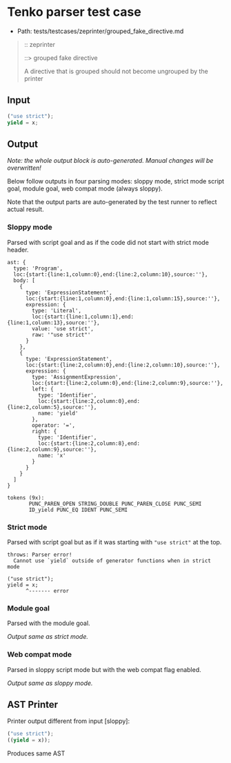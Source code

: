 # Tenko parser test case

- Path: tests/testcases/zeprinter/grouped_fake_directive.md

> :: zeprinter
>
> ::> grouped fake directive
>
> A directive that is grouped should not become ungrouped by the printer

## Input

`````js
("use strict");
yield = x;
`````

## Output

_Note: the whole output block is auto-generated. Manual changes will be overwritten!_

Below follow outputs in four parsing modes: sloppy mode, strict mode script goal, module goal, web compat mode (always sloppy).

Note that the output parts are auto-generated by the test runner to reflect actual result.

### Sloppy mode

Parsed with script goal and as if the code did not start with strict mode header.

`````
ast: {
  type: 'Program',
  loc:{start:{line:1,column:0},end:{line:2,column:10},source:''},
  body: [
    {
      type: 'ExpressionStatement',
      loc:{start:{line:1,column:0},end:{line:1,column:15},source:''},
      expression: {
        type: 'Literal',
        loc:{start:{line:1,column:1},end:{line:1,column:13},source:''},
        value: 'use strict',
        raw: '"use strict"'
      }
    },
    {
      type: 'ExpressionStatement',
      loc:{start:{line:2,column:0},end:{line:2,column:10},source:''},
      expression: {
        type: 'AssignmentExpression',
        loc:{start:{line:2,column:0},end:{line:2,column:9},source:''},
        left: {
          type: 'Identifier',
          loc:{start:{line:2,column:0},end:{line:2,column:5},source:''},
          name: 'yield'
        },
        operator: '=',
        right: {
          type: 'Identifier',
          loc:{start:{line:2,column:8},end:{line:2,column:9},source:''},
          name: 'x'
        }
      }
    }
  ]
}

tokens (9x):
       PUNC_PAREN_OPEN STRING_DOUBLE PUNC_PAREN_CLOSE PUNC_SEMI
       ID_yield PUNC_EQ IDENT PUNC_SEMI
`````

### Strict mode

Parsed with script goal but as if it was starting with `"use strict"` at the top.

`````
throws: Parser error!
  Cannot use `yield` outside of generator functions when in strict mode

("use strict");
yield = x;
      ^------- error
`````


### Module goal

Parsed with the module goal.

_Output same as strict mode._

### Web compat mode

Parsed in sloppy script mode but with the web compat flag enabled.

_Output same as sloppy mode._

## AST Printer

Printer output different from input [sloppy]:

````js
("use strict");
((yield = x));
````

Produces same AST
